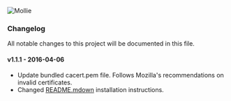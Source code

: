 ![Mollie](https://www.mollie.com/files/Mollie-Logo-Style-Small.png)

### Changelog

All notable changes to this project will be documented in this file.

#### v1.1.1 - 2016-04-06
  - Update bundled cacert.pem file. Follows Mozilla's recommendations on invalid certificates.
  - Changed [README.mdown](README.mdown) installation instructions.
